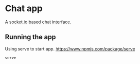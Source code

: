 # Chat app

A socket.io based chat interface.

## Running the app

Using serve to start app. https://www.npmjs.com/package/serve

```bash
serve
```
